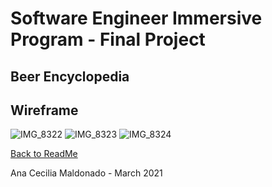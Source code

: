 # Software Engineer Immersive Program - Final Project

## Beer Encyclopedia

## Wireframe


![IMG_8322](https://user-images.githubusercontent.com/74725198/111516401-77df7f00-8719-11eb-9d5c-a9ad5db6c9ee.jpeg)
![IMG_8323](https://user-images.githubusercontent.com/74725198/111516519-99406b00-8719-11eb-9414-01edc94a5347.jpeg)
![IMG_8324](https://user-images.githubusercontent.com/74725198/111516527-9ba2c500-8719-11eb-9b59-862e91455ac8.jpeg)

[Back to ReadMe](../README.md)

Ana Cecilia Maldonado - March 2021